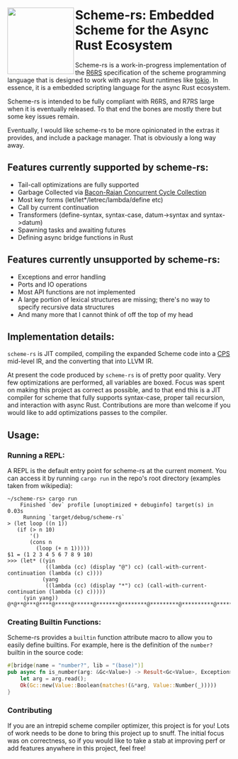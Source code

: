 # <img align="left" width="150px" src="logo.png"> Scheme-rs: Embedded Scheme for the Async Rust Ecosystem

Scheme-rs is a work-in-progress implementation of the [R6RS](https://www.r6rs.org/final/r6rs.pdf) specification
of the scheme programming language that is designed to work with async Rust runtimes like [tokio](https://tokio.rs/).
In essence, it is a embedded scripting language for the async Rust ecosystem.

Scheme-rs is intended to be fully compliant with R6RS, and R7RS large when it is eventually released. To that end
the bones are mostly there but some key issues remain. 

Eventually, I would like scheme-rs to be more opinionated in the extras it provides, and include a package manager.
That is obviously a long way away.

## Features currently supported by scheme-rs:

- Tail-call optimizations are fully supported 
- Garbage Collected via [Bacon-Rajan Concurrent Cycle Collection](https://pages.cs.wisc.edu/~cymen/misc/interests/Bacon01Concurrent.pdf)
- Most key forms (let/let*/letrec/lambda/define etc)
- Call by current continuation
- Transformers (define-syntax, syntax-case, datum->syntax and syntax->datum)
- Spawning tasks and awaiting futures
- Defining async bridge functions in Rust

## Features currently unsupported by scheme-rs: 

- Exceptions and error handling
- Ports and IO operations
- Most API functions are not implemented
- A large portion of lexical structures are missing; there's no way to specify recursive data structures
- And many more that I cannot think of off the top of my head

## Implementation details:

`scheme-rs` is JIT compiled, compiling the expanded Scheme code into a [CPS](https://en.wikipedia.org/wiki/Continuation-passing_style) 
mid-level IR, and the converting that into LLVM IR. 

At present the code produced by `scheme-rs` is of pretty poor quality. Very few optimizations are performed, all variables 
are boxed. Focus was spent on making this project as correct as possible, and to that end this is a JIT compiler for 
scheme that fully supports syntax-case, proper tail recursion, and interaction with async Rust. Contributions are more than
welcome if you would like to add optimizations passes to the compiler.

## Usage:

### Running a REPL:

A REPL is the default entry point for scheme-rs at the current moment. You can access it by running `cargo run`
in the repo's root directory (examples taken from wikipedia):

```
~/scheme-rs> cargo run
    Finished `dev` profile [unoptimized + debuginfo] target(s) in 0.03s
     Running `target/debug/scheme-rs`
> (let loop ((n 1))
   (if (> n 10)
       '()
       (cons n
         (loop (+ n 1)))))
$1 = (1 2 3 4 5 6 7 8 9 10)
>>> (let* ((yin
            ((lambda (cc) (display "@") cc) (call-with-current-continuation (lambda (c) c))))
           (yang
            ((lambda (cc) (display "*") cc) (call-with-current-continuation (lambda (c) c)))))
     (yin yang))
@*@**@***@****@*****@******@*******@********@*********@**********@***********@**********...^C
```

### Creating Builtin Functions:

Scheme-rs provides a `builtin` function attribute macro to allow you to easily define builtins. For example,
here is the definition of the `number?` builtin in the source code:

```rust
#[bridge(name = "number?", lib = "(base)")]
pub async fn is_number(arg: &Gc<Value>) -> Result<Gc<Value>, Exception> {
    let arg = arg.read();
    Ok(Gc::new(Value::Boolean(matches!(&*arg, Value::Number(_)))))
}
```

### Contributing

If you are an intrepid scheme compiler optimizer, this project is for you! Lots of work needs to be done
to bring this project up to snuff. The initial focus was on correctness, so if you would like to take a
stab at improving perf or add features anywhere in this project, feel free!


